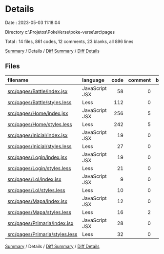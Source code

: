 # Details

Date : 2023-05-03 11:18:04

Directory c:\\Projetos\\PokeVerse\\poke-verse\\src\\pages

Total : 14 files,  861 codes, 12 comments, 23 blanks, all 896 lines

[Summary](results.md) / Details / [Diff Summary](diff.md) / [Diff Details](diff-details.md)

## Files
| filename | language | code | comment | blank | total |
| :--- | :--- | ---: | ---: | ---: | ---: |
| [src/pages/Battle/index.jsx](/src/pages/Battle/index.jsx) | JavaScript JSX | 58 | 0 | 3 | 61 |
| [src/pages/Battle/styles.less](/src/pages/Battle/styles.less) | Less | 112 | 0 | 0 | 112 |
| [src/pages/Home/index.jsx](/src/pages/Home/index.jsx) | JavaScript JSX | 256 | 5 | 8 | 269 |
| [src/pages/Home/styles.less](/src/pages/Home/styles.less) | Less | 242 | 5 | 6 | 253 |
| [src/pages/Inicial/index.jsx](/src/pages/Inicial/index.jsx) | JavaScript JSX | 19 | 0 | 1 | 20 |
| [src/pages/Inicial/styles.less](/src/pages/Inicial/styles.less) | Less | 27 | 0 | 0 | 27 |
| [src/pages/Login/index.jsx](/src/pages/Login/index.jsx) | JavaScript JSX | 19 | 0 | 0 | 19 |
| [src/pages/Login/styles.less](/src/pages/Login/styles.less) | Less | 21 | 0 | 1 | 22 |
| [src/pages/Lol/index.jsx](/src/pages/Lol/index.jsx) | JavaScript JSX | 9 | 0 | 0 | 9 |
| [src/pages/Lol/styles.less](/src/pages/Lol/styles.less) | Less | 10 | 0 | 0 | 10 |
| [src/pages/Mapa/index.jsx](/src/pages/Mapa/index.jsx) | JavaScript JSX | 12 | 0 | 1 | 13 |
| [src/pages/Mapa/styles.less](/src/pages/Mapa/styles.less) | Less | 16 | 2 | 0 | 18 |
| [src/pages/Primaria/index.jsx](/src/pages/Primaria/index.jsx) | JavaScript JSX | 28 | 0 | 3 | 31 |
| [src/pages/Primaria/styles.less](/src/pages/Primaria/styles.less) | Less | 32 | 0 | 0 | 32 |

[Summary](results.md) / Details / [Diff Summary](diff.md) / [Diff Details](diff-details.md)